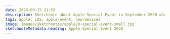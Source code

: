 ```yaml
---
date: 2020-09-15 21:52
description: Sketchnote about Apple Special Event in September 2020 where Apple presented new devices like watch S6, SE and iPad Air, iPad 8th gen and some services
tags: apple, iOS, apple-event, new-devices
image: images/sketchnotes/apple20-special-event-small.jpg
sketchnoteMetadata.heading: Apple Special Event 2020
---
```

